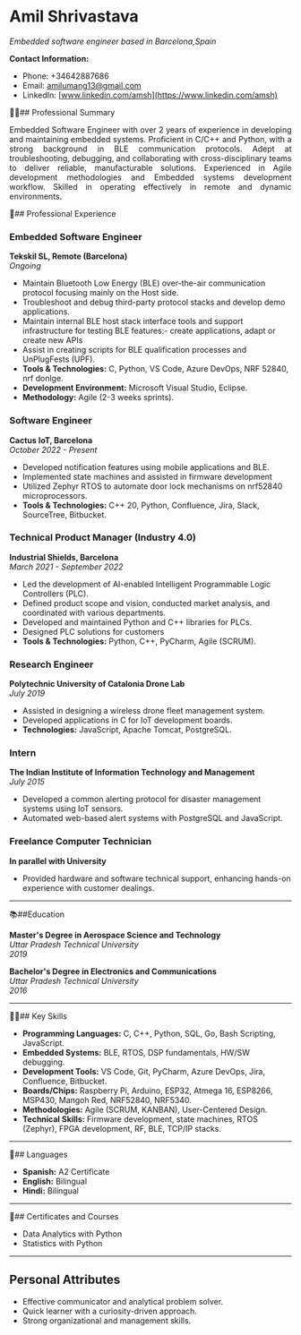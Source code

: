 # Amil Shrivastava
_Embedded software engineer based in Barcelona,Spain_ <br>

**Contact Information:**
- Phone: +34642887686
- Email: [amilumang13@gmail.com](mailto:amilumang13@gmail.com)
- LinkedIn: [www.linkedin.com/amsh](https://www.linkedin.com/amsh)

:man_technologist:## Professional Summary
<p style="text-align: justify;">
Embedded Software Engineer with over 2 years of experience in developing and maintaining embedded systems. Proficient in C/C++ and Python, with a strong background in BLE communication protocols. Adept at troubleshooting, debugging, and collaborating with cross-disciplinary teams to deliver reliable, manufacturable solutions. Experienced in Agile development methodologies and Embedded systems development workflow. Skilled in operating effectively in remote and dynamic environments.
</p>

:briefcase:## Professional Experience

### Embedded Software Engineer
**Tekskil SL, Remote (Barcelona)**  
*Ongoing*

- Maintain Bluetooth Low Energy (BLE) over-the-air communication protocol focusing mainly on the Host side.
- Troubleshoot and debug third-party protocol stacks and develop demo applications.
- Maintain internal BLE host stack interface tools and support infrastructure for testing BLE features:- create applications, adapt or create new APIs
- Assist in creating scripts for BLE qualification processes and UnPlugFests (UPF).
- **Tools & Technologies:** C, Python, VS Code, Azure DevOps, NRF 52840, nrf donlge. 
- **Development Environment:** Microsoft Visual Studio, Eclipse.
- **Methodology:** Agile (2-3 weeks sprints).

### Software Engineer
**Cactus IoT, Barcelona**  
*October 2022 - Present*

- Developed notification features using mobile applications and BLE.
- Implemented state machines and assisted in firmware development
- Utilized Zephyr RTOS to automate door lock mechanisms on nrf52840 microprocessors.
- **Tools & Technologies:** C++ 20, Python, Confluence, Jira, Slack, SourceTree, Bitbucket.

### Technical Product Manager (Industry 4.0)
**Industrial Shields, Barcelona**  
*March 2021 - September 2022*

- Led the development of AI-enabled Intelligent Programmable Logic Controllers (PLC).
- Defined product scope and vision, conducted market analysis, and coordinated with various departments.
- Developed and maintained Python and C++ libraries for PLCs.
- Designed PLC solutions for customers
- **Tools & Technologies:** Python, C++, PyCharm, Agile (SCRUM).

### Research Engineer
**Polytechnic University of Catalonia Drone Lab**  
*July 2019*

- Assisted in designing a wireless drone fleet management system.
- Developed applications in C for IoT development boards.
- **Technologies:** JavaScript, Apache Tomcat, PostgreSQL.

### Intern
**The Indian Institute of Information Technology and Management**  
*July 2015*

- Developed a common alerting protocol for disaster management systems using IoT sensors.
- Automated web-based alert systems with PostgreSQL and JavaScript.

### Freelance Computer Technician
**In parallel with University**

- Provided hardware and software technical support, enhancing hands-on experience with customer dealings.

---

 :books:##Education

**Master's Degree in Aerospace Science and Technology**  
*Uttar Pradesh Technical University*  
*2019*

**Bachelor's Degree in Electronics and Communications**  
*Uttar Pradesh Technical University*  
*2016*

---

:technologist:## Key Skills

- **Programming Languages:** C, C++, Python, SQL, Go, Bash Scripting, JavaScript.
- **Embedded Systems:** BLE, RTOS, DSP fundamentals, HW/SW debugging.
- **Development Tools:** VS Code, Git, PyCharm, Azure DevOps, Jira, Confluence, Bitbucket.
- **Boards/Chips:** Raspberry Pi, Arduino, ESP32, Atmega 16, ESP8266, MSP430, Mangoh Red, NRF52840, NRF5340.
- **Methodologies:** Agile (SCRUM, KANBAN), User-Centered Design.
- **Technical Skills:** Firmware development, state machines, RTOS (Zephyr), FPGA development, RF, BLE, TCP/IP stacks.

---

:speech_balloon:## Languages

- **Spanish:** A2 Certificate
- **English:** Bilingual
- **Hindi:** Bilingual

---

📌## Certificates and Courses

- Data Analytics with Python
- Statistics with Python

---

## Personal Attributes

- Effective communicator and analytical problem solver.
- Quick learner with a curiosity-driven approach.
- Strong organizational and management skills.
